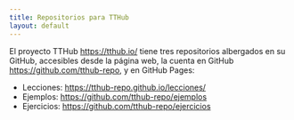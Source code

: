 ```yaml
---
title: Repositorios para TTHub
layout: default
---
```

El proyecto TTHub <https://tthub.io/> tiene tres repositorios albergados en su GitHub, accesibles desde la página web, la cuenta en GitHub <https://github.com/tthub-repo>, y en GitHub Pages:

- Lecciones: <https://tthub-repo.github.io/lecciones/>
- Ejemplos: <https://github.com/tthub-repo/ejemplos>
- Ejercicios: <https://github.com/tthub-repo/ejercicios>
